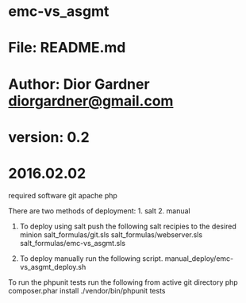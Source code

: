# emc-vs_asgmt
# File: README.md
#
# Author: Dior Gardner diorgardner@gmail.com
# version: 0.2
# 2016.02.02

required software
    git
    apache
    php

There are two methods of deployment:
    1. salt
    2. manual

1. To deploy using salt push the following salt recipies to the desired minion
    salt_formulas/git.sls
    salt_formulas/webserver.sls
    salt_formulas/emc-vs_asgmt.sls

2. To deploy manually run the following script.
    manual_deploy/emc-vs_asgmt_deploy.sh

To run the phpunit tests run the following from active git directory 
    php composer.phar install
    ./vendor/bin/phpunit tests
